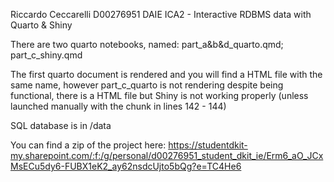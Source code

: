 Riccardo Ceccarelli D00276951 DAIE ICA2 - Interactive RDBMS data with Quarto & Shiny

There are two quarto notebooks, named: part_a&b&d_quarto.qmd; part_c_shiny.qmd

The first quarto document is rendered and you will find a HTML file with the same name, however part_c_quarto is not rendering despite being functional, there is a HTML file but Shiny is not working properly
(unless launched manually with the chunk in lines 142 - 144)

SQL database is in /data

You can find a zip of the project here: https://studentdkit-my.sharepoint.com/:f:/g/personal/d00276951_student_dkit_ie/Erm6_aO_JCxMsECu5dy6-FUBX1eK2_ay62nsdcUjto5bQg?e=TC4He6
